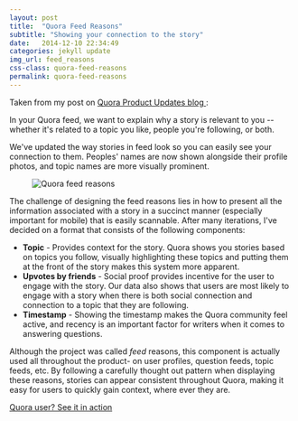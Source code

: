 ```yaml
---
layout: post
title:  "Quora Feed Reasons"
subtitle: "Showing your connection to the story"
date:   2014-12-10 22:34:49
categories: jekyll update
img_url: feed_reasons
css-class: quora-feed-reasons
permalink: quora-feed-reasons
---
```

<section>
  <p>
    Taken from my post on 
    <a href="http://productupdates.quora.com/Your-Quora-feed-making-it-easier-to-see-your-connection-to-stories" target='_blank'> Quora Product Updates blog </a>:
  </p>
  <p>
    In your Quora feed, we want to explain why a story is relevant to you -- whether it's related to a topic you like, people you're following, or both.
  </p>
  <p>
    We've updated the way stories in feed look so you can easily see your connection to them. Peoples' names are now shown alongside their profile photos, and topic names are more visually prominent.
  </p>

</section>

<figure>
  <img src="{{'/img/feed_reasons.png' | prepend: site.baseurl}}" alt="Quora feed reasons">
</figure>

<section>
<p>
  The challenge of designing the feed reasons lies in how to present all the information associated with a story in a succinct manner (especially important for mobile) that is easily scannable. After many iterations, I've decided on a format that consists of the following components: 
</p>

<ul>
  <li><strong>Topic</strong> - Provides context for the story. Quora shows you stories based on topics you follow, visually highlighting these topics and putting them at the front of the story makes this system more apparent.</li>
  <li><strong>Upvotes by friends</strong> - Social proof provides incentive for the user to engage with the story. Our data also shows that users are most likely to engage with a story when there is both social connection and connection to a topic that they are following.</li>
  <li><strong>Timestamp</strong> - Showing the timestamp makes the Quora community feel active, and recency is an important factor for writers when it comes to answering questions.</li>
</ul>

<p>
  Although the project was called <em>feed</em> reasons, this component is actually used all throughout the product- on user profiles, question feeds, topic feeds, etc. By following a carefully thought out pattern when displaying these reasons, stories can appear consistent throughout Quora, making it easy for users to quickly gain context, where ever they are.
</p>
</section>

<div class="CTA">
  <a href="https://quora.com" target='_blank'> Quora user? See it in action </a>
</div>